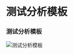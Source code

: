 # 测试分析模板

### 测试分析模板
![测试分析模板](http://alipay-rmsdeploy-assets-private.cn-hangzhou.alipay.aliyun-inc.com/rmsportal/bBTfKwgqSLEvsTN.png)